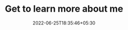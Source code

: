 ---
title: "Get to learn more about me"
date: 2022-06-25T18:35:46+05:30
draft: false
description: "Welcome to my gallery page, where you can learn more about me beyond my technical skills. 🌏"
layout: "gallery"
galleryImages:
 - src: /images/gallery1/photo1.jpeg
 - src: /images/gallery1/photo2.jpeg
viewer: true
viewerOptions:
  title: true                 # Display the title of each image if available
  toolbar: true               # Show a toolbar with options like zoom in/out, rotate, etc.
  navbar: true                # Show a navigation bar with thumbnails to easily switch between images
  button: true                # Display a close button on the top right
  fullscreen: true            # Add a fullscreen button to allow users to view images in full screen
  movable: true               # Allow images to be moved within the viewer
  rotatable: true             # Allow images to be rotated
  zoomable: true              # Allow images to be zoomed in/out
  scalable: true              # Allow images to be scaled to fit the screen
  slideOnTouch: true          # Allow users to slide between images using touch (good for mobile devices)
  transition: true            # Enable smooth transitions between images
  keyboard: true              # Allow navigation using keyboard arrows
---